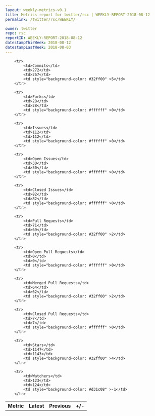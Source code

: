 ```yaml
---
layout: weekly-metrics-v0.1
title: Metrics report for twitter/rsc | WEEKLY-REPORT-2018-08-12
permalink: /twitter/rsc/WEEKLY/

owner: twitter
repo: rsc
reportID: WEEKLY-REPORT-2018-08-12
datestampThisWeek: 2018-08-12
datestampLastWeek: 2018-08-03
---
```




<table style="width: 100%;">
    <tr>
        <th>Metric</th>
        <th>Latest</th>
        <th>Previous</th>
        <th>+/-</th>
    </tr>

        <tr>
            <td>Commits</td>
            <td>272</td>
            <td>267</td>
            <td style="background-color: #32ff00" >5</td>
        </tr>
        
        <tr>
            <td>Forks</td>
            <td>28</td>
            <td>28</td>
            <td style="background-color: #ffffff" >0</td>
        </tr>
        
        <tr>
            <td>Issues</td>
            <td>112</td>
            <td>112</td>
            <td style="background-color: #ffffff" >0</td>
        </tr>
        
        <tr>
            <td>Open Issues</td>
            <td>30</td>
            <td>30</td>
            <td style="background-color: #ffffff" >0</td>
        </tr>
        
        <tr>
            <td>Closed Issues</td>
            <td>82</td>
            <td>82</td>
            <td style="background-color: #ffffff" >0</td>
        </tr>
        
        <tr>
            <td>Pull Requests</td>
            <td>71</td>
            <td>69</td>
            <td style="background-color: #32ff00" >2</td>
        </tr>
        
        <tr>
            <td>Open Pull Requests</td>
            <td>0</td>
            <td>0</td>
            <td style="background-color: #ffffff" >0</td>
        </tr>
        
        <tr>
            <td>Merged Pull Requests</td>
            <td>64</td>
            <td>62</td>
            <td style="background-color: #32ff00" >2</td>
        </tr>
        
        <tr>
            <td>Closed Pull Requests</td>
            <td>7</td>
            <td>7</td>
            <td style="background-color: #ffffff" >0</td>
        </tr>
        
        <tr>
            <td>Stars</td>
            <td>1147</td>
            <td>1143</td>
            <td style="background-color: #32ff00" >4</td>
        </tr>
        
        <tr>
            <td>Watchers</td>
            <td>123</td>
            <td>124</td>
            <td style="background-color: #d31c08" >-1</td>
        </tr>
        
</table>
